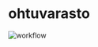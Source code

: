 # ohtuvarasto

![![workflow](https://github.com/imriina/ohtuvarasto/workflows/CI/badge.svg)](https://github.com/imriina/ohtuvarasto/actions)
